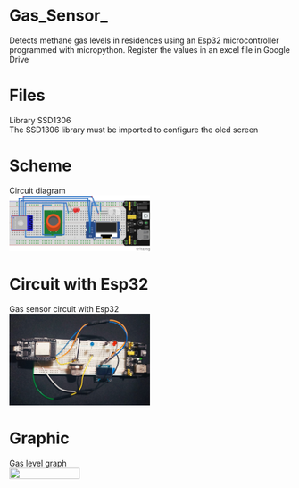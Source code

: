 # Gas_Sensor_
Detects methane gas levels in residences using an Esp32 microcontroller programmed with micropython. Register the values ​​in an excel file in Google Drive

# Files
Library SSD1306
<br>
The SSD1306 library must be imported to configure the oled screen

# Scheme
Circuit diagram
<br>
<img src="Images/Scheme_Gas_Sensor.png" width="50%" height="50%">

# Circuit with Esp32
Gas sensor circuit with Esp32
<br>
<img src="Images/Circuit_SG.jpeg" width="50%" height="50%">

# Graphic
Gas level graph
<br>
<img src="Images/Gráfico%20niveles%20de%20gas%20monitoreados.PNG" width="50%" height="50%">
